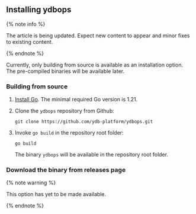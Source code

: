 ## Installing ydbops

{% note info %}

The article is being updated. Expect new content to appear and minor fixes to existing content.

{% endnote %}

Currently, only building from source is available as an installation option. The pre-compiled binaries will be available later.

### Building from source

1. [Install Go](https://go.dev/doc/install). The minimal required Go version is 1.21.

2. Clone the `ydbops` repository from Github:
    ```
    git clone https://github.com/ydb-platform/ydbops.git
    ```

3. Invoke `go build` in the repository root folder:
    ```
    go build
    ```
    The binary `ydbops` will be available in the repository root folder.

### Download the binary from releases page

{% note warning %}

This option has yet to be made available.

{% endnote %}

